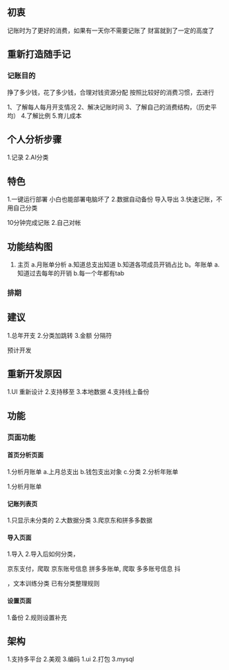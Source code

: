 
## 初衷
记账时为了更好的消费，如果有一天你不需要记账了
财富就到了一定的高度了
## 重新打造随手记

###  记账目的
挣了多少钱，花了多少钱，合理对钱资源分配
按照比较好的消费习惯，去进行

1、了解每人每月开支情况
2、解决记账时间
3、了解自己的消费结构，（历史平均）
4.了解比例
5.育儿成本

## 个人分析步骤
1.记录
2.AI分类


## 特色
1.一键运行部署 小白也能部署电脑坏了
2.数据自动备份 导入导出
3.快速记账，不用自己分类

10分钟完成记账
2.自己对帐


## 功能结构图
1. 主页
a.月账单分析
    a.知道总支出知道
    b.知道各项成员开销占比
b。年账单
    a.知道过去每年的开销
    b.每一个年都有tab

### 排期

## 建议
1.总年开支
2.分类加跳转
3.金额 分隔符

预计开发

## 重新开发原因
1.UI 重新设计
2.支持移至
3.本地数据
4.支持线上备份


## 功能

### 页面功能
#### 首页分析页面
1.分析月账单
a.上月总支出
b.钱包支出对象
c.分类
2.分析年账单

1.分析月账单
#### 记账列表页
1.只显示未分类的
2.大数据分类
3.爬京东和拼多多数据

#### 导入页面
1.导入
2.导入后如何分类，

京东支付，爬取 京东账号信息
拼多多账单, 爬取 多多账号信息
抖

，文本训练分类
已有分类整理规则
#### 设置页面
1.备份
2.规则设置补充
## 架构
1.支持多平台
2.美观
3.编码
1.ui 
2.打包
3.mysql


   


